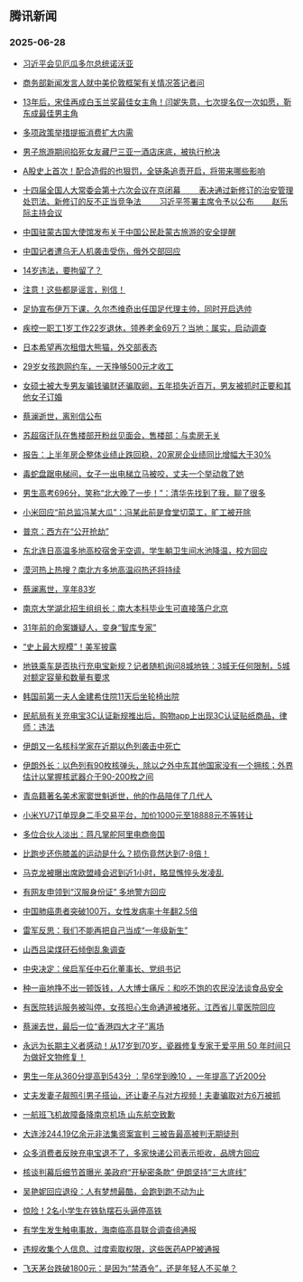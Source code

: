 ## 腾讯新闻 
### 2025-06-28

+ [习近平会见厄瓜多尔总统诺沃亚](https://view.inews.qq.com/a/20250627A05JA400)

+ [商务部新闻发言人就中美伦敦框架有关情况答记者问](https://view.inews.qq.com/a/20250627A05HE300)

+ [13年后，宋佳再成白玉兰奖最佳女主角！闫妮失意，七次提名仅一次如愿，靳东成最佳男主角
](https://view.inews.qq.com/a/20250627A09V7100)

+ [多项政策举措提振消费扩大内需](https://view.inews.qq.com/a/20250626A0A4H500)

+ [男子旅游期间掐死女友藏尸三亚一酒店床底，被执行枪决](https://view.inews.qq.com/a/20250627A09AGC00)

+ [A股史上首次！配合造假的也狠罚，全链条追责开启，将带来哪些影响](https://view.inews.qq.com/a/20250627A09GEH00)

+ [十四届全国人大常委会第十六次会议在京闭幕
　　表决通过新修订的治安管理处罚法、新修订的反不正当竞争法
　　习近平签署主席令予以公布
　　赵乐际主持会议](https://view.inews.qq.com/a/20250627A05KRZ00)

+ [中国驻蒙古国大使馆发布关于中国公民赴蒙古旅游的安全提醒](https://view.inews.qq.com/a/20250627A05C0900)

+ [中国记者遭乌无人机袭击受伤，俄外交部回应](https://view.inews.qq.com/a/20250627A036AB00)

+ [14岁违法，要拘留了？](https://view.inews.qq.com/a/20250627A05HWA00)

+ [注意！这些都是谣言，别信！](https://view.inews.qq.com/a/20250627A04EY200)

+ [足协宣布伊万下课，久尔杰维奇出任国足代理主帅，同时开启选帅](https://view.inews.qq.com/a/20250612A06QZG00)

+ [疾控一职工1岁工作22岁退休，领养老金69万？当地：属实，启动调查](https://view.inews.qq.com/a/20250627A04XKZ00)

+ [日本希望再次租借大熊猫，外交部表态](https://view.inews.qq.com/a/20250627A061QF00)

+ [29岁女孩跑网约车，一天挣够500元才收工](https://view.inews.qq.com/a/20250627A042Z700)

+ [女硕士被大专男友骗钱骗财还骗取卵，五年损失近百万，男友被抓时正要和其他女子订婚](https://view.inews.qq.com/a/20250627V02NM000)

+ [蔡澜逝世，离别信公布](https://view.inews.qq.com/a/20250627A06EOV00)

+ [苏超宿迁队在售楼部开粉丝见面会，售楼部：与卖房无关](https://view.inews.qq.com/a/20250627A07TD800)

+ [报告：上半年房企整体业绩止跌回稳，20家房企业绩同比增幅大于30%](https://view.inews.qq.com/a/20250627A09IWY00)

+ [毒蛇盘踞电梯间，女子一出电梯立马被咬，丈夫一个举动救了她](https://view.inews.qq.com/a/20250627V02H9I00)

+ [男生高考696分，笑称“北大晚了一步！”：清华先找到了我，聊了很多](https://view.inews.qq.com/a/20250627V03WLQ00)

+ [小米回应“前总监冯某大瓜”：冯某此前是食堂切菜工，旷工被开除](https://view.inews.qq.com/a/20250627A05CNM00)

+ [普京：西方在“公开抢劫”](https://view.inews.qq.com/a/20250627A04RMY00)

+ [东北连日高温多地高校宿舍无空调，学生躺卫生间水池降温，校方回应](https://view.inews.qq.com/a/20250627A058A000)

+ [漠河热上热搜？南北方多地高温闷热还将持续](https://view.inews.qq.com/a/20250627A08AZD00)

+ [蔡澜离世，享年83岁](https://view.inews.qq.com/a/20250627A063SW00)

+ [南京大学湖北招生组组长：南大本科毕业生可直接落户北京](https://view.inews.qq.com/a/20250627A03QY400)

+ [31年前的命案嫌疑人，变身“智库专家”](https://view.inews.qq.com/a/20250627A020XF00)

+ [“史上最大规模”！美军披露](https://view.inews.qq.com/a/20250627A050EE00)

+ [地铁乘车是否执行充电宝新规？记者随机询问8城地铁：3城无任何限制，5城对额定容量和数量有要求](https://view.inews.qq.com/a/20250627A08ZPD00)

+ [韩国前第一夫人金建希住院11天后坐轮椅出院](https://view.inews.qq.com/a/20250627V09B8I00)

+ [民航局有关充电宝3C认证新规推出后，购物app上出现3C认证贴纸商品，律师：违法](https://view.inews.qq.com/a/20250627A08FS000)

+ [伊朗又一名核科学家在近期以色列袭击中死亡](https://view.inews.qq.com/a/20250627A07TAZ00)

+ [伊朗外长：以色列有90枚核弹头，除以之外中东其他国家没有一个拥核；外界估计以掌握核武器介于90-200枚之间](https://view.inews.qq.com/a/20250627A024XS00)

+ [青岛籍著名美术家窦世魁逝世，他的作品陪伴了几代人](https://view.inews.qq.com/a/20250627A03IT900)

+ [小米YU7订单现身二手交易平台，加价1000元至18888元不等转让](https://view.inews.qq.com/a/20250627A04I7100)

+ [多位合伙人淡出：蒋凡掌舵阿里电商帝国](https://view.inews.qq.com/a/20250627A06KEC00)

+ [比跑步还伤膝盖的运动是什么？损伤竟然达到7-8倍！](https://view.inews.qq.com/a/20250627V03VE900)

+ [马克龙被曝出席欧盟峰会迟到近1小时，略显憔悴头发凌乱](https://view.inews.qq.com/a/20250627A04UD100)

+ [有网友申领到“汉服身份证” 多地警方回应](https://view.inews.qq.com/a/20250627A09SAV00)

+ [中国肺癌患者突破100万，女性发病率十年翻2.5倍](https://view.inews.qq.com/a/20250627A06Y1A00)

+ [雷军反思：我们不能再把自己当成“一年级新生”](https://view.inews.qq.com/a/20250627A058PE00)

+ [山西吕梁煤矸石倾倒乱象调查](https://view.inews.qq.com/a/20250627A02F8Z00)

+ [中央决定：侯启军任中石化董事长、党组书记](https://view.inews.qq.com/a/20250627A089FE00)

+ [种一亩地挣不出一顿饭钱，人大博士痛斥：和吃不饱的农民没法谈食品安全](https://view.inews.qq.com/a/20250626V09S2V00)

+ [有医院转运服务被叫停，女孩担心生命通道被堵死，江西省儿童医院回应](https://view.inews.qq.com/a/20250627A02PAW00)

+ [蔡澜去世，最后一位“香港四大才子”离场](https://view.inews.qq.com/a/20250627A068NT00)

+ [永远为长期主义者感动！从17岁到70岁，瓷器修复专家于爱平用 50 年时间只为做好文物修复！](https://view.inews.qq.com/a/20250627V04POR00)

+ [男生一年从360分提高到543分 ：早6学到晚10 ，一年提高了近200分](https://view.inews.qq.com/a/20250626V0AVR800)

+ [丈夫发妻子靓照引男子搭讪，还让妻子与对方视频！夫妻骗取对方6万被抓](https://view.inews.qq.com/a/20250627A04YOV00)

+ [一航班飞机故障备降南京机场 山东航空致歉](https://view.inews.qq.com/a/20250627A08ZDE00)

+ [大连涉244.19亿余元非法集资案宣判 三被告最高被判无期徒刑](https://view.inews.qq.com/a/20250627A03YTA00)

+ [众多消费者反映充电宝退不了，多家快递公司表示拒收，品牌方回应](https://view.inews.qq.com/a/20250627A05Y3600)

+ [核谈判幕后细节首曝光 美政府“开秘密条款” 伊朗坚持“三大底线”](https://view.inews.qq.com/a/20250627A07FFN00)

+ [吴艳妮回应退役：人有梦想最酷，会跑到跑不动为止](https://view.inews.qq.com/a/20250627A04WA500)

+ [惊险！2名小学生在铁轨摆石头逼停高铁](https://view.inews.qq.com/a/20250627A04ZFQ00)

+ [有学生发生触电事故，海南临高县联合调查组通报](https://view.inews.qq.com/a/20250627A07IFB00)

+ [违规收集个人信息、过度索取权限，这些医药APP被通报](https://view.inews.qq.com/a/20250627A0413700)

+ [飞天茅台跌破1800元：是因为“禁酒令”，还是年轻人不买单？](https://view.inews.qq.com/a/20250627A05A8200)

